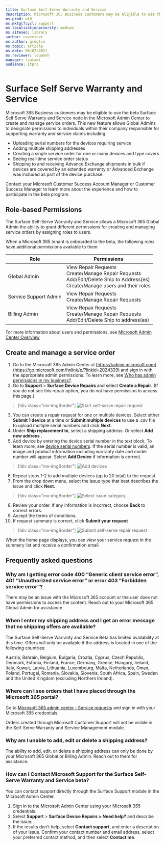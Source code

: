 ```yaml
---
title: Surface Self Serve Warranty and Service
description: Microsoft 365 Business customers may be eligible to use the beta Surface Self Serve Warranty and Service node in the Microsoft Admin Center to create and manage service orders. 
ms.prod: w10
ms.mktglfcycl: support
ms.localizationpriority: medium
ms.sitesec: library
author: coveminer
ms.author: greglin
ms.topic: article
ms.date: 06/07/2021
ms.reviewer: louannh 
manager: laurawi
audience: itpro
---
```


# Surface Self Serve Warranty and Service

Microsoft 365 Business customers may be eligible to use the beta Surface Self Serve Warranty and Service node in the Microsoft Admin Center to create and manage service orders. This new feature allows Global Admins to designate permissions to individuals within their company responsible for supporting warranty and service claims including:

- Uploading serial numbers for the devices requiring service
- Adding multiple shipping addresses
- Creating a single service order for one or many devices and type covers
- Seeing real-time service order status
- Shipping to and receiving Advance Exchange shipments in bulk if devices are covered by an extended warranty or Advanced Exchange was included as part of the device purchase

Contact your Microsoft Customer Success Account Manager or Customer Success Manager to learn more about the experience and how to participate in the beta program.

## Role-based Permissions

The Surface Self-Serve Warranty and Service allows a Microsoft 365 Global Admin the ability to grant different permissions for creating and managing service orders by assigning roles to users.

When a Microsoft 365 tenant is onboarded to the beta, the following roles have additional permissions available to them

| Role                  | Permissions                                                                                                                         |
| --------------------- | ----------------------------------------------------------------------------------------------------------------------------------- |
| Global Admin          | View Repair Requests<br>Create/Manage Repair Requests<br>Add/Edit/Delete Ship to Address(es)<br>Create/Manage users and their roles |
| Service Support Admin | View Repair Requests<br>Create/Manage Repair Requests                                                                               |
| Billing Admin         | View Repair Requests<br>Create/Manage Repair Requests<br>Add/Edit/Delete Ship to address(es)                                        |

For more information about users and permissions, see [Microsoft Admin Center Overview](/microsoft-365/admin/admin-overview/about-the-admin-center)

## Create and manage a service order

1. Go to the Microsoft 365 Admin Center at [https://admin.microsoft.com](https://go.microsoft.com/fwlink/p/?linkid=2024339) and sign in with the appropriate admin permissions. To learn more, see  [Who has admin permissions in my business?](/microsoft-365/business-video/admin-center-overview#who-has-admin-permissions-in-my-business).
2. Go to **Support** > **Surface Device Repairs** and select **Create a Repair**. (If you do not see this repair option, you do not have permission to access this page.)

> [!div class="mx-imgBorder"]
> ![Start self-serve repair request](images/self-serve-fig1.png)

3. You can create a repair request for one or multiple devices. Select either **Submit 1 device** at a time or **Submit multiple devices** to use a .csv file to upload multiple serial numbers and click **Next**.
4. Under **Ship replacement to**, select a shipping address. Or select  **Add new address** .
5. Add device by entering the device serial number in the text block. To learn more, see [device serial numbers](https://support.microsoft.com/help/4036293/surface-find-the-serial-number-on-surface). If the serial number is valid, an image and product information including warranty date and model number will appear. Select **Add Device** if information is correct.

> [!div class="mx-imgBorder"]
> ![Add devices](images/self-serve-fig2.png)

6. Repeat steps 1-2 to add multiple devices (up to 20 total) to the request.
7. From the drop down menu, select the issue type that best describes the issue and click **Next.**

> [!div class="mx-imgBorder"]
> ![Select issue category](images/self-serve-fig3.png)

8. Review your order. If any information is incorrect, choose **Back** to correct errors.
9. Accept the terms of conditions.
10. If request summary is correct, click **Submit your request**

> [!div class="mx-imgBorder"]
> ![Submit self-serve repair request](images/self-serve-fig4.png)

When the home page displays, you can view your service request in the summary list and receive a confirmation email.

## Frequently asked questions

### Why am I getting error code 400 “Generic client service error”, 401 “Unauthorized service error” or error 403 “Forbidden service error”?

There may be an issue with the Microsoft 365 account or the user does not have permissions to access the content. Reach out to your Microsoft 365 Global Admin for assistance.

### When I enter my shipping address and I get an error message that no shipping offers are available?

The Surface Self-Serve Warranty and Service Beta has limited availability at this time. Offers will only be available if the address is located in one of the following countries:

Austria, Bahrain, Belgium, Bulgaria, Croatia, Cyprus, Czech Republic, Denmark, Estonia, Finland, France, Germany, Greece, Hungary, Ireland, Italy, Kuwait, Latvia, Lithuania, Luxembourg, Malta, Netherlands, Oman, Poland, Portugal, Romania, Slovakia, Slovenia, South Africa, Spain, Sweden and the United Kingdom (excluding Northern Ireland).

### Where can I see orders that I have placed through the Microsoft 365 portal?

Go to [Microsoft 365 admin center - Service requests](https://admin.microsoft.com/Adminportal/Home?source=applauncher#/support/devicerepairs) and sign in with your Microsoft 365 credentials.

Orders created through Microsoft Customer Support will not be visible in the Self-Serve Warranty and Service Management module.

### Why am I unable to add, edit or delete a shipping address?

The ability to add, edit, or delete a shipping address can only be done by your Microsoft 365 Global or Billing Admin. Reach out to them for assistance.  

### How can I Contact Microsoft Support for the Surface Self-Serve Warranty and Service beta?

You can contact support directly through the Surface Support module in the Microsoft Admin Center.

1. Sign in to the Microsoft Admin Center using your Microsoft 365 credentials.
2. Select **Support** > **Surface Device Repairs > Need help?** and describe the issue.
3. If the results don't help, select **Contact support**, and enter a description of your issue. Confirm your contact number and email address, select your preferred contact method, and then select **Contact me**.
